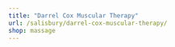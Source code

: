 ```yaml
---
title: "Darrel Cox Muscular Therapy"
url: /salisbury/darrel-cox-muscular-therapy/
shop: massage
---
```

